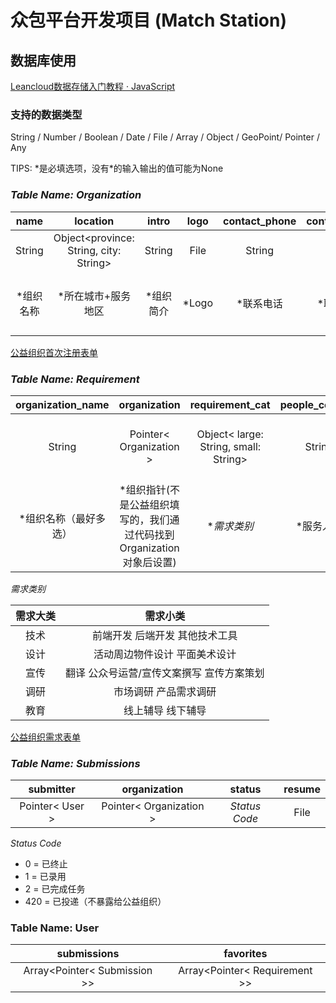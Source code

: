 # 众包平台开发项目 (Match Station)
<!-- ## 简介

## 已实现功能

## 未上线功能

- 每周投递打包发送
- 自动终止投递deadline -->

## 数据库使用

[Leancloud数据存储入门教程 · JavaScript](https://leancloud.cn/docs/leanstorage-started-js.html)

### 支持的数据类型

String / Number / Boolean / Date / File / Array / Object / GeoPoint/ Pointer / Any

TIPS: \*是必填选项，没有\*的输入输出的值可能为None

### ***Table Name: Organization***

|name|location|intro|logo|contact_phone|contact_email|contact_name|achievements|website_or_id|goals|photos|
|:-:|:-:|:-:|:-:|:-:|:-:|:-:|:-:|:-:|:-:|:-:|
String|Object<province: String, city: String>|String|File|String|String|String|String|String|String|Array< File >|
|*组织名称|*所在城市+服务地区|*组织简介|*Logo|*联系电话|*联系邮箱|*联系人姓名|影响力（分点答,列举成就)|官网链接/公众号名称|公益目标/组织愿景|以往活动照片|

[公益组织首次注册表单](https://jinshuju.net/f/FmZVco)

### ***Table Name: Requirement***

|organization_name|organization|requirement_cat|people_covered|project_name|project_intro|project_fields|task_intro|signup_reqs|work_method|work_place|w​ork_length|work_frequency|
|:-:|:-:|:-:|:-:|:-:|:-:|:-:|:-:|:-:|:-:|:-:|:-:|:-:|
|String|Pointer< Organization >|Object< large: String, small: String>|String|Object<isDaily: Boolean, name: String >|Object<isDaily: Boolean, intro: String>|Array< String >|String|String|Object <online:Boolean, offline:Boolean, both:Boolean>|Object<province: String, city: String>|Object<isDaily: Boolean, startTime: Date, endTime: Date>|Object<daysAWeek: Number, hoursADay: Number>|
|*组织名称（最好多选）|*组织指针(不是公益组织填写的，我们通过代码找到Organization对象后设置)|**需求类别*|*服务人群|*项目名称（日常的话不需项目名称）|*项目介绍（日常的话不需项目介绍）|*项目领域|*任务描述|*报名要求|*线上还是线下|工作城市|*工作周期|工作时长|

*需求类别*

|需求大类|需求小类|
|:-:|:-:|
|技术|前端开发 后端开发 其他技术工具|
|设计|活动周边物件设计 平面美术设计|
|宣传|翻译 公众号运营/宣传文案撰写 宣传方案策划|
|调研|市场调研 产品需求调研|
|教育|线上辅导 线下辅导|

[公益组织需求表单](https://jinshuju.net/f/osnDG7)

### ***Table Name: Submissions***

|submitter|organization|status|resume|
|:-:|:-:|:-:|:-:|
|Pointer< User >|Pointer< Organization >|*Status Code*|File|

*Status Code*
- 0 = 已终止
- 1 = 已录用
- 2 = 已完成任务
- 420 = 已投递（不暴露给公益组织）

<!-- 简历邮件发过去，B端反馈流程：每封投递一个邮件机器人？
我们的机器人发的邮件带：投递人信息，投递objectID
回复需要按照格式回复，然后我们这儿解析后update投递的进度【填0123】 -->

### Table Name: User

|submissions|favorites|
|:-:|:-:|
|Array<Pointer< Submission >>|Array<Pointer< Requirement >>|

